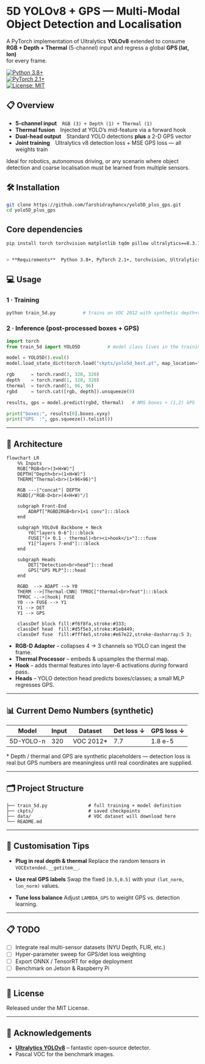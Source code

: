 

# 5D YOLOv8 + GPS — Multi-Modal Object Detection and Localisation

A PyTorch implementation of Ultralytics **YOLOv8** extended to consume  
**RGB + Depth + Thermal** (5-channel) input and regress a global **GPS (lat, lon)**  
for every frame.

[![Python 3.8+](https://img.shields.io/badge/Python-3.8+-blue.svg)](https://www.python.org/)  
[![PyTorch 2.1+](https://img.shields.io/badge/PyTorch-2.1%2B-red.svg)](https://pytorch.org/)  
[![License: MIT](https://img.shields.io/badge/License-MIT-yellow.svg)](LICENSE)



## 📋 Overview

* **5-channel input** `RGB (3) + Depth (1) + Thermal (1)`  
* **Thermal fusion** Injected at YOLO’s mid-feature via a forward hook  
* **Dual-head output** Standard YOLO detections **plus** a 2-D GPS vector  
* **Joint training** Ultralytics v8 detection loss + MSE GPS loss — all weights train

Ideal for robotics, autonomous driving, or any scenario where object
detection and coarse localisation must be learned from multiple sensors.


## 🛠 Installation

```bash
git clone https://github.com/farshidrayhancv/yolo5D_plus_gps.git
cd yolo5D_plus_gps
```


##  Core dependencies
```bash
pip install torch torchvision matplotlib tqdm pillow ultralytics==8.3.140


> **Requirements**  Python 3.8+, PyTorch 2.1+, torchvision, Ultralytics 8.3.x
```


## 💻 Usage

### 1 · Training

```bash
python train_5d.py          # trains on VOC 2012 with synthetic depth+thermal
```

### 2 · Inference (post-processed boxes + GPS)

```python
import torch
from train_5d import YOLO5D          # model class lives in the training script

model = YOLO5D().eval()
model.load_state_dict(torch.load("ckpts/yolo5d_best.pt", map_location="cpu"))

rgb      = torch.rand(3, 320, 320)
depth    = torch.rand(1, 320, 320)
thermal  = torch.rand(1, 96, 96)
rgbd     = torch.cat([rgb, depth]).unsqueeze(0)

results, gps = model.predict(rgbd, thermal)   # NMS boxes + (1,2) GPS

print("boxes:", results[0].boxes.xyxy)
print("GPS  :", gps.squeeze().tolist())
```

---

## 🧠 Architecture

```mermaid
flowchart LR
    %% Inputs
    RGB["RGB<br>(3×H×W)"]
    DEPTH["Depth<br>(1×H×W)"]
    THERM["Thermal<br>(1×96×96)"]

    RGB ---|"concat"| DEPTH
    RGBD[/"RGB-D<br>(4×H×W)"/]

    subgraph Front-End
        ADAPT["RGBD2RGB<br>1×1 conv"]:::block
    end

    subgraph YOLOv8 Backbone + Neck
        Y0["layers 0-6"]:::block
        FUSE["(+ 0.1 · thermal)<br><i>hook</i>"]:::fuse
        Y1["layers 7-end"]:::block
    end

    subgraph Heads
        DET["Detection<br>head"]:::head
        GPS["GPS MLP"]:::head
    end

    RGBD  --> ADAPT --> Y0
    THERM -->|Thermal-CNN| TPROC["thermal<br>feat"]:::block
    TPROC -.->|hook| FUSE
    Y0 --> FUSE --> Y1
    Y1 --> DET
    Y1 --> GPS

    classDef block fill:#f6f8fa,stroke:#333;
    classDef head  fill:#d5f5e3,stroke:#1e8449;
    classDef fuse  fill:#fff4e5,stroke:#e67e22,stroke-dasharray:5 3;
```

* **RGB-D Adapter** – collapses 4 → 3 channels so YOLO can ingest the frame.
* **Thermal Processor** – embeds & upsamples the thermal map.
* **Hook** – adds thermal features into layer-6 activations *during* forward pass.
* **Heads** – YOLO detection head predicts boxes/classes; a small MLP regresses GPS.

---

## 📊 Current Demo Numbers (synthetic)

| Model     | Input | Dataset    | Det loss ↓ | GPS loss ↓ |
| --------- | ----- | ---------- | ---------- | ---------- |
| 5D-YOLO-n | 320   | VOC 2012\* | 7.7        | 1.8 e-5    |

\* Depth / thermal and GPS are synthetic placeholders — detection loss is
real but GPS numbers are meaningless until real coordinates are supplied.

---

## 🗂 Project Structure

```
├── train_5d.py               # full training + model definition
├── ckpts/                    # saved checkpoints
├── data/                     # VOC dataset will download here
└── README.md
```

---

## 🔄 Customisation Tips

* **Plug in real depth & thermal**
  Replace the random tensors in `VOCExtended.__getitem__`.

* **Use real GPS labels**
  Swap the fixed `[0.5,0.5]` with your `(lat_norm, lon_norm)` values.

* **Tune loss balance**
  Adjust `LAMBDA_GPS` to weight GPS vs. detection learning.

---

## 📋 TODO

* [ ] Integrate real multi-sensor datasets (NYU Depth, FLIR, etc.)
* [ ] Hyper-parameter sweep for GPS/det loss weighting
* [ ] Export ONNX / TensorRT for edge deployment
* [ ] Benchmark on Jetson & Raspberry Pi

---

## 📄 License

Released under the MIT License.

---

## 🙏 Acknowledgements

* **[Ultralytics YOLOv8](https://github.com/ultralytics/ultralytics)** – fantastic open-source detector.
* Pascal VOC for the benchmark images.


